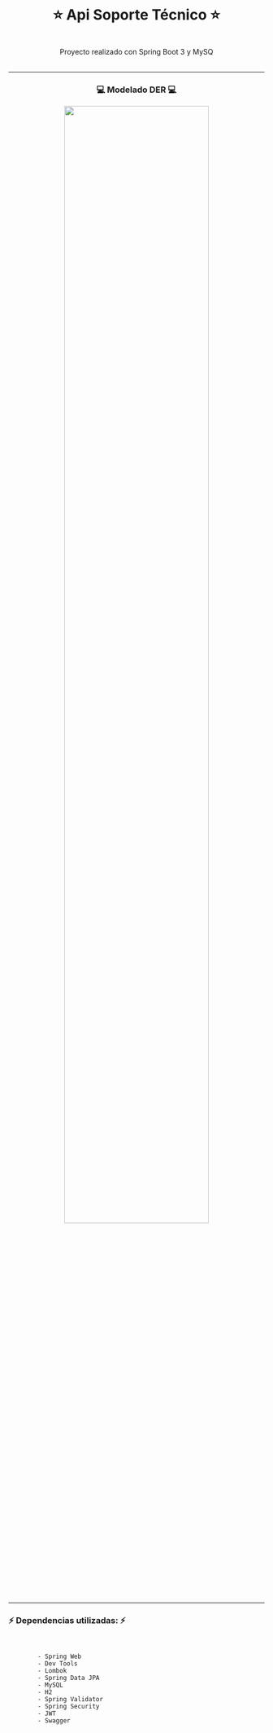 ## <h1 align="center">⭐ Api Soporte Técnico ⭐</h1>

<br>
<div align="center">Proyecto realizado con Spring Boot 3 y MySQ</div> 
<br>

<hr/>

### <h3 align="center">💻 Modelado DER 💻</h3>

<p align="center">
  <img align="center" src="https://github.com/user-attachments/assets/7959ada9-7463-407d-a9c9-f45a481f2117" width=75% height=75%>
</p>

<hr/>

### ⚡ Dependencias utilizadas: ⚡

<br>

            - Spring Web
            - Dev Tools
            - Lombok
            - Spring Data JPA
            - MySQL
            - H2
            - Spring Validator
            - Spring Security
            - JWT
            - Swagger

